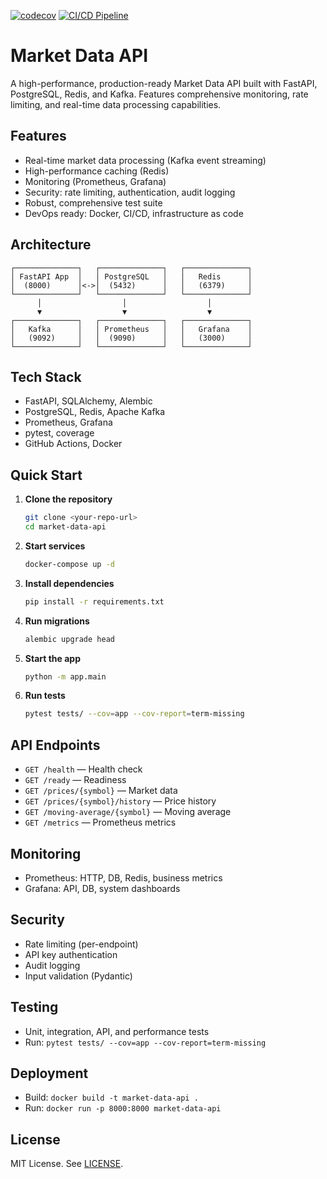 [![codecov](https://codecov.io/gh/jmoncayo-pursuit/market-data-api/graph/badge.svg?token=GK6cjtooDF)](https://codecov.io/gh/jmoncayo-pursuit/market-data-api)
[![CI/CD Pipeline](https://github.com/jmoncayo-pursuit/market-data-api/actions/workflows/ci.yml/badge.svg)](https://github.com/jmoncayo-pursuit/market-data-api/actions/workflows/ci.yml)

# Market Data API

A high-performance, production-ready Market Data API built with FastAPI, PostgreSQL, Redis, and Kafka. Features comprehensive monitoring, rate limiting, and real-time data processing capabilities.

## Features

- Real-time market data processing (Kafka event streaming)
- High-performance caching (Redis)
- Monitoring (Prometheus, Grafana)
- Security: rate limiting, authentication, audit logging
- Robust, comprehensive test suite
- DevOps ready: Docker, CI/CD, infrastructure as code

## Architecture

```
┌──────────────┐   ┌──────────────┐   ┌──────────────┐
│ FastAPI App  │   │ PostgreSQL   │   │   Redis      │
│  (8000)      │<->│  (5432)      │   │   (6379)     │
└──────────────┘   └──────────────┘   └──────────────┘
      │                  │                  │
      ▼                  ▼                  ▼
┌──────────────┐   ┌──────────────┐   ┌──────────────┐
│   Kafka      │   │ Prometheus   │   │   Grafana    │
│   (9092)     │   │  (9090)      │   │   (3000)     │
└──────────────┘   └──────────────┘   └──────────────┘
```

## Tech Stack

- FastAPI, SQLAlchemy, Alembic
- PostgreSQL, Redis, Apache Kafka
- Prometheus, Grafana
- pytest, coverage
- GitHub Actions, Docker

## Quick Start

1. **Clone the repository**
   ```bash
   git clone <your-repo-url>
   cd market-data-api
   ```
2. **Start services**
   ```bash
   docker-compose up -d
   ```
3. **Install dependencies**
   ```bash
   pip install -r requirements.txt
   ```
4. **Run migrations**
   ```bash
   alembic upgrade head
   ```
5. **Start the app**
   ```bash
   python -m app.main
   ```
6. **Run tests**
   ```bash
   pytest tests/ --cov=app --cov-report=term-missing
   ```

## API Endpoints

- `GET /health` — Health check
- `GET /ready` — Readiness
- `GET /prices/{symbol}` — Market data
- `GET /prices/{symbol}/history` — Price history
- `GET /moving-average/{symbol}` — Moving average
- `GET /metrics` — Prometheus metrics

## Monitoring

- Prometheus: HTTP, DB, Redis, business metrics
- Grafana: API, DB, system dashboards

## Security

- Rate limiting (per-endpoint)
- API key authentication
- Audit logging
- Input validation (Pydantic)

## Testing

- Unit, integration, API, and performance tests
- Run: `pytest tests/ --cov=app --cov-report=term-missing`

## Deployment

- Build: `docker build -t market-data-api .`
- Run: `docker run -p 8000:8000 market-data-api`

## License

MIT License. See [LICENSE](LICENSE).
